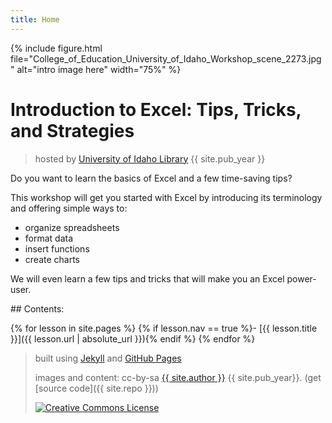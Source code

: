 ```yaml
---
title: Home
---
```


{% include figure.html file="College_of_Education_University_of_Idaho_Workshop_scene_2273.jpg" alt="intro image here" width="75%" %}

# Introduction to Excel: Tips, Tricks, and Strategies

> hosted by <a href="https://www.lib.uidaho.edu/" target="_blank">University of Idaho Library</a> {{ site.pub_year }}

Do you want to learn the basics of Excel and a few time-saving tips? 

This workshop will get you started with Excel by introducing its terminology and offering simple ways to:
- organize spreadsheets
- format data
- insert functions
- create charts

We will even learn a few tips and tricks that will make you an Excel power-user.

<div class="toc" markdown="1">
## Contents:

{% for lesson in site.pages %}
{% if lesson.nav == true %}- [{{ lesson.title }}]({{ lesson.url | absolute_url }}){% endif %}
{% endfor %}
</div>

> built using [Jekyll](https://jekyllrb.com/) and [GitHub Pages](https://pages.github.com/)
>
> images and content: cc-by-sa <a href="https://github.com/{{ site.github_username }}">{{ site.author }}</a> {{ site.pub_year}}. (get [source code]({{ site.repo }}))
>
> <a href="http://creativecommons.org/licenses/by-sa/4.0/" rel="license"><img style="border-width: 0;" src="https://i.creativecommons.org/l/by-sa/4.0/88x31.png" alt="Creative Commons License" /></a>
